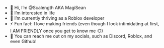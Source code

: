 - 👋 Hi, I’m @Scalength AKA MagiSean
- 👀 I’m interested in life
- 🌱 I’m currently thriving as a Roblox developer
- ⚡ Fun fact: I love making friends (even though I look intimidating at first, I AM FRIENDLY once you get to know me :D)
- 🤝 You can reach me out on my socials, such as Discord, Roblox, and even Github!
<!---
Scalength/Scalength is a ✨ special ✨ repository because its `README.md` (this file) appears on your GitHub profile.
You can click the Preview link to take a look at your changes.
--->
